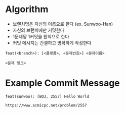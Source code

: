 # Algorithm

* 브랜치명은 자신의 이름으로 한다 (ex. Sunwoo-Han)
* 자신의 브랜치에만 커밋한다
* 1문제당 1커밋을 원칙으로 한다
* 커밋 메시지는 간결하고 명확하게 작성한다

```
feat(<branch>): [<플랫폼>, <문제번호>] <문제이름>

<문제 링크>
``` 

# Example Commit Message
```
feat(sunwoo): [BOJ, 2557] Hello World

https://www.acmicpc.net/problem/2557
```
